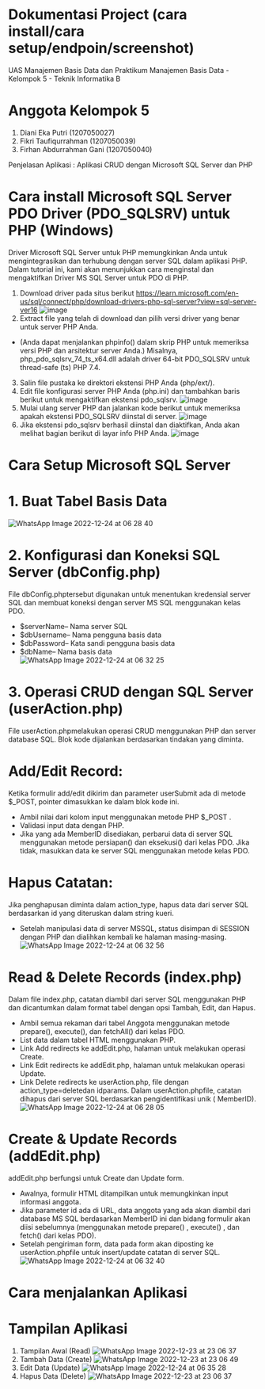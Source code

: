 # Dokumentasi Project (cara install/cara setup/endpoin/screenshot)
UAS Manajemen Basis Data dan Praktikum Manajemen Basis Data - Kelompok 5 - Teknik Informatika B
# Anggota Kelompok 5

1. Diani Eka Putri (1207050027)
2. Fikri Taufiqurrahman (1207050039)
3. Firhan Abdurrahman Gani (1207050040)

Penjelasan Aplikasi : Aplikasi CRUD dengan Microsoft SQL Server dan PHP

# Cara install Microsoft SQL Server PDO Driver (PDO_SQLSRV) untuk PHP (Windows)
Driver Microsoft SQL Server untuk PHP memungkinkan Anda untuk mengintegrasikan dan terhubung dengan server SQL dalam aplikasi PHP. Dalam tutorial ini, kami akan menunjukkan cara menginstal dan mengaktifkan Driver MS SQL Server untuk PDO di PHP.
1. Download driver pada situs berikut https://learn.microsoft.com/en-us/sql/connect/php/download-drivers-php-sql-server?view=sql-server-ver16
![image](https://user-images.githubusercontent.com/75468041/209425986-129bc2fa-dd7a-4f95-9f98-a503f3b3a0c2.png)
2. Extract file yang telah di download dan pilih versi driver yang benar untuk server PHP Anda.
* (Anda dapat menjalankan phpinfo() dalam skrip PHP untuk memeriksa versi PHP dan arsitektur server Anda.) Misalnya, php_pdo_sqlsrv_74_ts_x64.dll adalah driver 64-bit PDO_SQLSRV untuk thread-safe (ts) PHP 7.4.
3. Salin file pustaka ke direktori ekstensi PHP Anda (php/ext/).
4. Edit file konfigurasi server PHP Anda (php.ini) dan tambahkan baris berikut untuk mengaktifkan ekstensi pdo_sqlsrv.
![image](https://user-images.githubusercontent.com/75468041/209425905-5338ec40-f278-41ad-85c5-5b3f6681ddc8.png)
5. Mulai ulang server PHP dan jalankan kode berikut untuk memeriksa apakah ekstensi PDO_SQLSRV diinstal di server.
![image](https://user-images.githubusercontent.com/75468041/209425885-b50c56e4-b364-4cd6-bfe1-59290df8273f.png)
6. Jika ekstensi pdo_sqlsrv berhasil diinstal dan diaktifkan, Anda akan melihat bagian berikut di layar info PHP Anda.
![image](https://user-images.githubusercontent.com/75468041/209425853-f989178f-4231-44a2-8d1c-d49e45596226.png)
# Cara Setup Microsoft SQL Server
# 1. Buat Tabel Basis Data
![WhatsApp Image 2022-12-24 at 06 28 40](https://user-images.githubusercontent.com/75468041/209426436-54b4c941-ff83-41c6-93fb-2dfa5b402d92.jpeg)
# 2. Konfigurasi dan Koneksi SQL Server (dbConfig.php)

File dbConfig.phptersebut digunakan untuk menentukan kredensial server SQL dan membuat koneksi dengan server MS SQL menggunakan kelas PDO.
* $serverName– Nama server SQL
* $dbUsername– Nama pengguna basis data
* $dbPassword– Kata sandi pengguna basis data
* $dbName– Nama basis data
![WhatsApp Image 2022-12-24 at 06 32 25](https://user-images.githubusercontent.com/75468041/209426472-07bbe8d1-018f-4ab1-bc7e-ccf57fa9b3a1.jpeg)
# 3. Operasi CRUD dengan SQL Server (userAction.php)
File userAction.phpmelakukan operasi CRUD menggunakan PHP dan server database SQL. Blok kode dijalankan berdasarkan tindakan yang diminta.

# Add/Edit Record:
Ketika formulir add/edit dikirim dan parameter userSubmit ada di metode $_POST, pointer dimasukkan ke dalam blok kode ini.
* Ambil nilai dari kolom input menggunakan metode PHP $_POST .
* Validasi input data dengan PHP.
* Jika yang ada MemberID disediakan, perbarui data di server SQL menggunakan metode persiapan() dan eksekusi() dari kelas PDO. Jika tidak, masukkan data ke server SQL menggunakan metode kelas PDO.
# Hapus Catatan:
Jika penghapusan diminta dalam action_type, hapus data dari server SQL berdasarkan id yang diteruskan dalam string kueri.
* Setelah manipulasi data di server MSSQL, status disimpan di SESSION dengan PHP dan dialihkan kembali ke halaman masing-masing.
![WhatsApp Image 2022-12-24 at 06 32 56](https://user-images.githubusercontent.com/75468041/209426645-beaf7803-d60d-4cfc-b5d3-45a85300ec2a.jpeg)
# Read & Delete Records (index.php)
Dalam file index.php, catatan diambil dari server SQL menggunakan PHP dan dicantumkan dalam format tabel dengan opsi Tambah, Edit, dan Hapus.
* Ambil semua rekaman dari tabel Anggota menggunakan metode prepare(), execute(), dan fetchAll() dari kelas PDO.
* List data dalam tabel HTML menggunakan PHP.
* Link Add redirects ke addEdit.php, halaman untuk melakukan operasi Create.
* Link Edit redirects ke addEdit.php, halaman untuk melakukan operasi Update.
* Link Delete redirects ke userAction.php, file dengan action_type=deletedan idparams. Dalam userAction.phpfile, catatan dihapus dari server SQL berdasarkan pengidentifikasi unik ( MemberID).
![WhatsApp Image 2022-12-24 at 06 28 05](https://user-images.githubusercontent.com/75468041/209426695-3ab8e719-102f-4b1d-96b5-40f94e22ffae.jpeg)
# Create & Update Records (addEdit.php)
addEdit.php berfungsi untuk Create dan Update form.
* Awalnya, formulir HTML ditampilkan untuk memungkinkan input informasi anggota.
* Jika parameter id ada di URL, data anggota yang ada akan diambil dari database MS SQL berdasarkan MemberID ini dan bidang formulir akan diisi sebelumnya (menggunakan metode prepare() , execute() , dan fetch() dari kelas PDO).
* Setelah pengiriman form, data pada form akan diposting ke userAction.phpfile untuk insert/update catatan di server SQL.
![WhatsApp Image 2022-12-24 at 06 32 40](https://user-images.githubusercontent.com/75468041/209426855-1284480a-03dd-4a66-98f8-09cd0992f239.jpeg)

# Cara menjalankan Aplikasi

# Tampilan Aplikasi
1. Tampilan Awal (Read)
![WhatsApp Image 2022-12-23 at 23 06 37](https://user-images.githubusercontent.com/75468041/209427389-3f55164d-bd6f-4933-8c04-107a0dd222b9.jpeg)
2. Tambah Data (Create)
![WhatsApp Image 2022-12-23 at 23 06 49](https://user-images.githubusercontent.com/75468041/209427178-dc3ea61f-fdee-465a-b7c7-db3ebbeaf1dd.jpeg)
3. Edit Data (Update)
![WhatsApp Image 2022-12-24 at 06 35 28](https://user-images.githubusercontent.com/75468041/209427247-93bf6834-d626-420f-8288-5a9cdea6dfeb.jpeg)
4. Hapus Data (Delete)
![WhatsApp Image 2022-12-23 at 23 06 37](https://user-images.githubusercontent.com/75468041/209427391-ce89c77a-c09c-4dc7-ab28-89447db8e95e.jpeg)
